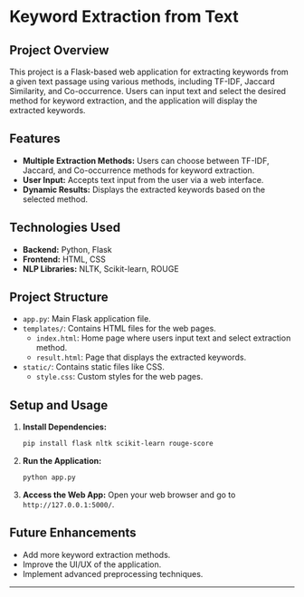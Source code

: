 
# **Keyword Extraction from Text**

## **Project Overview**
This project is a Flask-based web application for extracting keywords from a given text passage using various methods, including TF-IDF, Jaccard Similarity, and Co-occurrence. Users can input text and select the desired method for keyword extraction, and the application will display the extracted keywords.

## **Features**
- **Multiple Extraction Methods:** Users can choose between TF-IDF, Jaccard, and Co-occurrence methods for keyword extraction.
- **User Input:** Accepts text input from the user via a web interface.
- **Dynamic Results:** Displays the extracted keywords based on the selected method.

## **Technologies Used**
- **Backend:** Python, Flask
- **Frontend:** HTML, CSS
- **NLP Libraries:** NLTK, Scikit-learn, ROUGE

## **Project Structure**
- `app.py`: Main Flask application file.
- `templates/`: Contains HTML files for the web pages.
  - `index.html`: Home page where users input text and select extraction method.
  - `result.html`: Page that displays the extracted keywords.
- `static/`: Contains static files like CSS.
  - `style.css`: Custom styles for the web pages.

## **Setup and Usage**
1. **Install Dependencies:**
   ```bash
   pip install flask nltk scikit-learn rouge-score
   ```
2. **Run the Application:**
   ```bash
   python app.py
   ```
3. **Access the Web App:**
   Open your web browser and go to `http://127.0.0.1:5000/`.

## **Future Enhancements**
- Add more keyword extraction methods.
- Improve the UI/UX of the application.
- Implement advanced preprocessing techniques.

---
